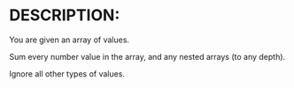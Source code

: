 # DESCRIPTION:

You are given an array of values.

Sum every number value in the array, and any nested arrays (to any depth).

Ignore all other types of values.
